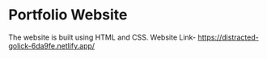 # Portfolio Website

The website is built using HTML and CSS. 
Website Link- https://distracted-golick-6da9fe.netlify.app/

